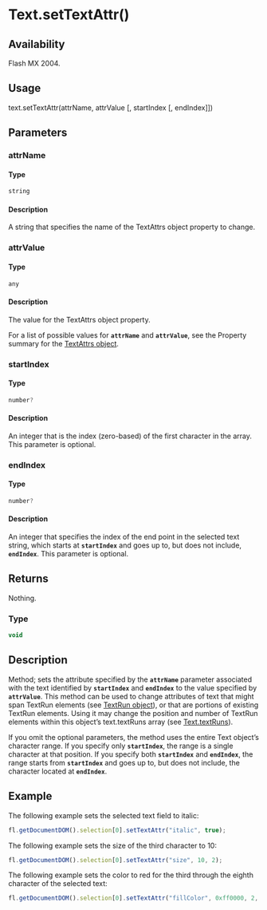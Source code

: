 # Text.setTextAttr()

## Availability

Flash MX 2004.

## Usage

text.setTextAttr(attrName, attrValue [, startIndex [, endIndex]])

## Parameters

### **attrName**

#### Type

```typescript
string
```

#### Description

A string that specifies the name of the TextAttrs object property to change.

### **attrValue**

#### Type

```typescript
any
```

#### Description

The value for the TextAttrs object property.

For a list of possible values for **`attrName`** and **`attrValue`**, see the Property summary for the [TextAttrs object](../TextAttrs_object/TextAttrs_summary.md).

### **startIndex**

#### Type

```typescript
number?
```

#### Description

An integer that is the index (zero-based) of the first character in the array. This parameter is optional.

### **endIndex**

#### Type

```typescript
number?
```

#### Description

An integer that specifies the index of the end point in the selected text string, which starts at **`startIndex`** and goes up to, but does not include, **`endIndex`**. This parameter is optional.

## Returns

Nothing.

### Type

```typescript
void
```

## Description

Method; sets the attribute specified by the **`attrName`** parameter associated with the text identified by **`startIndex`** and **`endIndex`** to the value specified by **`attrValue`**. This method can be used to change attributes of text that might span TextRun elements (see [TextRun object](../TextRun_object/TextRun_summary.md)), or that are portions of existing TextRun elements. Using it may change the position and number of TextRun elements within this object’s text.textRuns array (see [Text.textRuns](../Text_object/Text27.md)).

If you omit the optional parameters, the method uses the entire Text object’s character range. If you specify only **`startIndex`**, the range is a single character at that position. If you specify both **`startIndex`** and **`endIndex`**, the range starts from **`startIndex`** and goes up to, but does not include, the character located at **`endIndex`**.

## Example

The following example sets the selected text field to italic:

```javascript
fl.getDocumentDOM().selection[0].setTextAttr("italic", true);
```

The following example sets the size of the third character to 10:

```javascript
fl.getDocumentDOM().selection[0].setTextAttr("size", 10, 2);
```

The following example sets the color to red for the third through the eighth character of the selected text:

```javascript
fl.getDocumentDOM().selection[0].setTextAttr("fillColor", 0xff0000, 2, 8);
```
